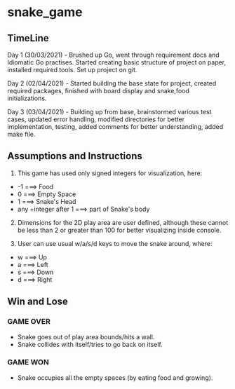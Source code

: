 # snake_game

## TimeLine

Day 1 (30/03/2021) - Brushed up Go, went through requirement docs and Idiomatic Go practises. Started creating basic structure of project on paper, installed required tools. Set up project on git.

Day 2 (02/04/2021) - Started building the base state for project, created required packages, finished with board display and snake,food initializations.

Day 3 (03/04/2021) - Building up from base, brainstormed various test cases, updated error handling, modified directories for better implementation, testing, added comments for better understanding, added make file.

## Assumptions and Instructions

1. This game has used only signed integers for visualization, here:

- -1 ===> Food
-  0 ===> Empty Space
-  1 ===> Snake's Head
-  any +integer after 1 ===> part of Snake's body

2. Dimensions for the 2D play area are user defined, although these cannot be less than 2 or greater than 100 for better visualizing inside console.

3. User can use usual w/a/s/d keys to move the snake around, where:
- w ===> Up
- a ===> Left
- s ===> Down
- d ===> Right

## Win and Lose

### GAME OVER

- Snake goes out of play area bounds/hits a wall.
- Snake collides with itself/tries to go back on itself.

### GAME WON

- Snake occupies all the empty spaces (by eating food and growing).